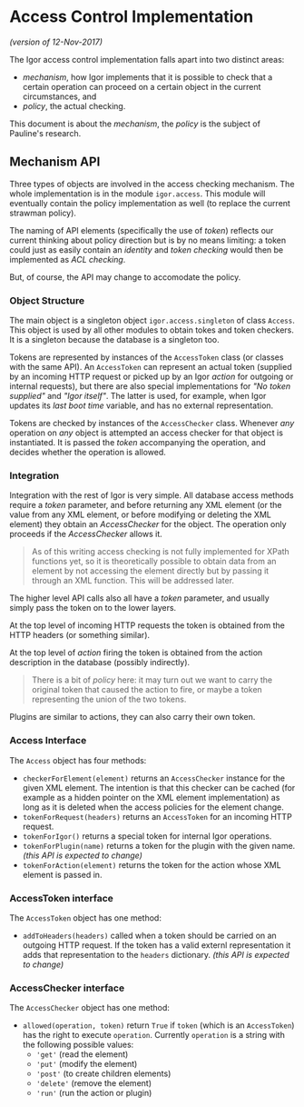 # Access Control Implementation

_(version of 12-Nov-2017)_

The Igor access control implementation falls apart into two distinct areas:

- _mechanism_, how Igor implements that it is possible to check that a certain operation can proceed on a certain object in the current circumstances, and
- _policy_, the actual checking.

This document is about the _mechanism_, the _policy_ is the subject of Pauline's research.

## Mechanism API

Three types of objects are involved in the access checking mechanism. The whole implementation is in the module `igor.access`. This module will eventually contain the policy implementation as well (to replace the current strawman policy).

The naming of API elements (specifically the use of _token_) reflects our current thinking about policy direction but is by no means limiting: a token could just as easily contain an _identity_ and _token checking_ would then be implemented as _ACL checking_.

But, of course, the API may change to accomodate the policy.

### Object Structure

The main object is a singleton object `igor.access.singleton` of class `Access`. This object is used by all other modules to obtain tokes and token checkers. It is a singleton because the database is a singleton too.

Tokens are represented by instances of the `AccessToken` class (or classes with the same API). An `AccessToken` can represent an actual token (supplied by an incoming HTTP request or picked up by an Igor _action_ for outgoing or internal requests), but there are also special implementations for _"No token supplied"_ and _"Igor itself"_. The latter is used, for example, when Igor updates its _last boot time_ variable, and has no external representation.

Tokens are checked by instances of the `AccessChecker` class. Whenever _any_ operation on _any_ object is attempted an access checker for that object is instantiated. It is passed the _token_ accompanying the operation, and decides whether the operation is allowed.

### Integration

Integration with the rest of Igor is very simple. All database access methods require a _token_ parameter, and before returning any XML element (or the value from any XML element, or before modifying or deleting the XML element) they obtain an _AccessChecker_ for the object. The operation only proceeds if the _AccessChecker_ allows it.

> As of this writing access checking is not fully implemented for XPath functions yet, so it is theoretically possible to obtain data from an element by not accessing the element directly but by passing it through an XML function. This will be addressed later.

The higher level API calls also all have a _token_ parameter, and usually simply pass the token on to the lower layers.

At the top level of incoming HTTP requests the token is obtained from the HTTP headers (or something similar).

At the top level of _action_ firing the token is obtained from the action description in the database (possibly indirectly).

> There is a bit of _policy_ here: it may turn out we want to carry the original token that caused the action to fire, or maybe a token representing the union of the two tokens.

Plugins are similar to actions, they can also carry their own token.

### Access Interface

The `Access` object has four methods:

- `checkerForElement(element)` returns an `AccessChecker` instance for the given XML element. The intention is that this checker can be cached (for example as a hidden pointer on the XML element implementation) as long as it is deleted when the access policies for the element change.
- `tokenForRequest(headers)` returns an `AccessToken` for an incoming HTTP request.
- `tokenForIgor()` returns a special token for internal Igor operations.
- `tokenForPlugin(name)` returns a token for the plugin with the given name. _(this API is expected to change)_
- `tokenForAction(element)` returns the token for the action whose XML element is passed in.

### AccessToken interface

The `AccessToken` object has one method:

- `addToHeaders(headers)` called when a token should be carried on an outgoing HTTP request. If the token has a valid externl representation it adds that representation to the `headers` dictionary.  _(this API is expected to change)_

### AccessChecker interface

The `AccessChecker` object has one method:

- `allowed(operation, token)` return `True` if `token` (which is an `AccessToken`) has the right to execute `operation`. Currently `operation` is a string with the following possible values:
	- `'get'` (read the element)
	- `'put'` (modify the element)
	- `'post'` (to create children elements)
	- `'delete'` (remove the element)
	- `'run'` (run the action or plugin)
	